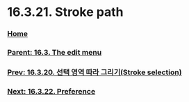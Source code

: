 # 16.3.21. Stroke path

### [Home](./00-home.md)
### [Parent: 16.3. The edit menu](./16-03-00-the-edit-menu.md)
### [Prev: 16.3.20. 선택 영역 따라 그리기(Stroke selection)](./16-03-20-stroke-selection.md)
### [Next: 16.3.22. Preference](./16-03-22-preference.md)
